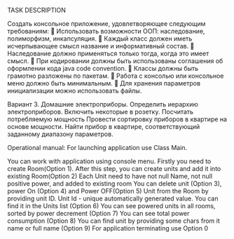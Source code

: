 TASK DESCRIPTION

Создать консольное приложение, удовлетворяющее следующим требованиям:
  Использовать возможности ООП: наследование, полиморфизм, инкапсуляция.
  Каждый класс должен иметь исчерпывающее смысл название и информативный состав.
  Наследование должно применяться только тогда, когда это имеет смысл.
  При кодировании должны быть использованы соглашения об оформлении кода java code convention.
  Классы должны быть грамотно разложены по пакетам.
  Работа с консолью или консольное меню должно быть минимальным.
  Для хранения параметров инициализации можно использовать файлы.

 Вариант 3. Домашние электроприборы.
 Определить иерархию электроприборов. Включить некоторые в розетку. Посчитать
 потребляемую мощность Провести сортировку приборов в квартире на основе
 мощности. Найти прибор в квартире, соответствующий заданному диапазону
 параметров.


 Operational manual:
 For launching application use Class Main.

 You can work with application using console menu.
 Firstly you need to create Room(Option 1). After this step, you can create units and add it into existing Room(Option 2)
 Each Unit need to have not null Name, not null positive power, and added to existing room
 You can delete unit (Option 3), power On (Option 4) and Power OFF(Option 5) Unit from the Room by providing unit ID.
 Unit Id - unique automatically generated value. You can find it in the Units list (Option 6)
 You can see powered units in all rooms, sorted by power decrement (Option 7)
 You can see total power consumption (Option 8)
 You can find unit by providing some chars from it name or full name (Option 9)
 For application terminating use Option 0
